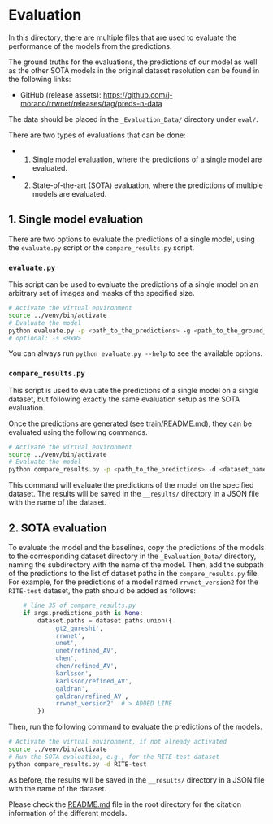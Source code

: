 # Evaluation

In this directory, there are multiple files that are used to evaluate the performance of the models from the predictions.

The ground truths for the evaluations, the predictions of our model as well as the other SOTA models in the original dataset resolution can be found in the following links:
- GitHub (release assets): <https://github.com/j-morano/rrwnet/releases/tag/preds-n-data>

The data should be placed in the `_Evaluation_Data/` directory under `eval/`.


There are two types of evaluations that can be done:
- 1. Single model evaluation, where the predictions of a single model are evaluated.
- 2. State-of-the-art (SOTA) evaluation, where the predictions of multiple models are evaluated.


## 1. Single model evaluation

There are two options to evaluate the predictions of a single model, using the `evaluate.py` script or the `compare_results.py` script.

### `evaluate.py`

This script can be used to evaluate the predictions of a single model on an arbitrary set of images and masks of the specified size.

```bash
# Activate the virtual environment
source ../venv/bin/activate
# Evaluate the model
python evaluate.py -p <path_to_the_predictions> -g <path_to_the_ground_truth> -m <path_to_the_masks>
# optional: -s <HxW>
```

You can always run `python evaluate.py --help` to see the available options.



### `compare_results.py`

This script is used to evaluate the predictions of a single model on a single dataset, but following exactly the same evaluation setup as the SOTA evaluation.

Once the predictions are generated (see [train/README.md](../train/README.md)), they can be evaluated using the following commands.

```bash
# Activate the virtual environment
source ../venv/bin/activate
# Evaluate the model
python compare_results.py -p <path_to_the_predictions> -d <dataset_name>
```

This command will evaluate the predictions of the model on the specified dataset. The results will be saved in the `__results/` directory in a JSON file with the name of the dataset.


## 2. SOTA evaluation


To evaluate the model and the baselines, copy the predictions of the models to the corresponding dataset directory in the `_Evaluation_Data/` directory, naming the subdirectory with the name of the model. Then, add the subpath of the predictions to the list of dataset paths in the `compare_results.py` file. For example, for the predictions of a model named `rrwnet_version2` for the `RITE-test` dataset, the path should be added as follows:

```python
    # line 35 of compare_results.py
    if args.predictions_path is None:
        dataset.paths = dataset.paths.union({
            'gt2_qureshi',
            'rrwnet',
            'unet',
            'unet/refined_AV',
            'chen',
            'chen/refined_AV',
            'karlsson',
            'karlsson/refined_AV',
            'galdran',
            'galdran/refined_AV',
            'rrwnet_version2'  # > ADDED LINE
        })
```

Then, run the following command to evaluate the predictions of the models.

```bash
# Activate the virtual environment, if not already activated
source ../venv/bin/activate
# Run the SOTA evaluation, e.g., for the RITE-test dataset
python compare_results.py -d RITE-test
```

As before, the results will be saved in the `__results/` directory in a JSON file with the name of the dataset.


Please check the [README.md](../README.md) file in the root directory for the citation information of the different models.
